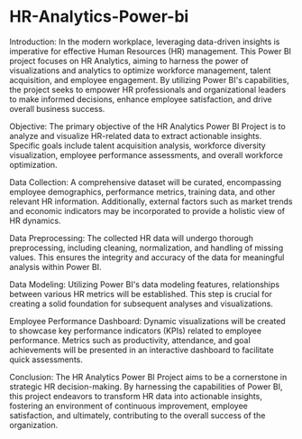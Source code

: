 # HR-Analytics-Power-bi

Introduction:
In the modern workplace, leveraging data-driven insights is imperative for effective Human Resources (HR) management. This Power BI project focuses on HR Analytics, aiming to harness the power of visualizations and analytics to optimize workforce management, talent acquisition, and employee engagement. By utilizing Power BI's capabilities, the project seeks to empower HR professionals and organizational leaders to make informed decisions, enhance employee satisfaction, and drive overall business success.

Objective:
The primary objective of the HR Analytics Power BI Project is to analyze and visualize HR-related data to extract actionable insights. Specific goals include talent acquisition analysis, workforce diversity visualization, employee performance assessments, and overall workforce optimization.

Data Collection:
A comprehensive dataset will be curated, encompassing employee demographics, performance metrics, training data, and other relevant HR information. Additionally, external factors such as market trends and economic indicators may be incorporated to provide a holistic view of HR dynamics.

Data Preprocessing:
The collected HR data will undergo thorough preprocessing, including cleaning, normalization, and handling of missing values. This ensures the integrity and accuracy of the data for meaningful analysis within Power BI.

Data Modeling:
Utilizing Power BI's data modeling features, relationships between various HR metrics will be established. This step is crucial for creating a solid foundation for subsequent analyses and visualizations.

Employee Performance Dashboard:
Dynamic visualizations will be created to showcase key performance indicators (KPIs) related to employee performance. Metrics such as productivity, attendance, and goal achievements will be presented in an interactive dashboard to facilitate quick assessments.

Conclusion:
The HR Analytics Power BI Project aims to be a cornerstone in strategic HR decision-making. By harnessing the capabilities of Power BI, this project endeavors to transform HR data into actionable insights, fostering an environment of continuous improvement, employee satisfaction, and ultimately, contributing to the overall success of the organization.





